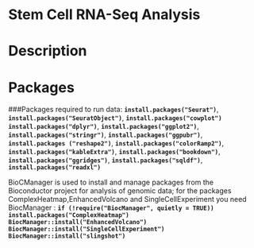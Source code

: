 # **Stem Cell RNA-Seq Analysis**

# Description


# Packages
###Packages required to run data:
**`install.packages("Seurat")`**,
**`install.packages("SeuratObject")`**,
**`install.packages("cowplot")`** 
**`install.packages("dplyr")`**,
**`install.packages("ggplot2")`**, 
**`install.packages("stringr")`**, 
**`install.packages("ggpubr")`**,
**`install.packages ("reshape2")`**,
**`install.packages("colorRamp2")`**, 
**`install.packages("kableExtra")`**,
**`install.packages("bookdown")`**,
**`install.packages("ggridges")`**,
**`install.packages("sqldf")`**,
**`install.packages("readxl")`**

BioCManager is used to install and manage packages from the Bioconductor project for analysis of genomic data;  for the packages ComplexHeatmap,EnhancedVolcano and SingleCellExperiment you need BiocManager : 
**`if (!require("BiocManager", quietly = TRUE))`** 
**`install.packages("ComplexHeatmap")`**
**`BiocManager::install("EnhancedVolcano")`**
**`BiocManager::install("SingleCellExperiment")`**
**`BiocManager::install("slingshot")`**


